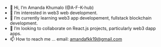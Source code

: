 - 👋 Hi, I’m Amanda Khumalo (@A-F-K-hub)
- 👀 I’m interested in web3 web development.
- 🌱 I’m currently learning web3 app developement, fullstack blockchain development.
- 💞️ I’m looking to collaborate on React.js projects, particularly web3 dapp apps.
- 📫 How to reach me ... email: amandafkk19@gmail.com

<!---
A-F-K-hub/A-F-K-hub is a ✨ special ✨ repository because its `README.md` (this file) appears on your GitHub profile.
You can click the Preview link to take a look at your changes.
--->
